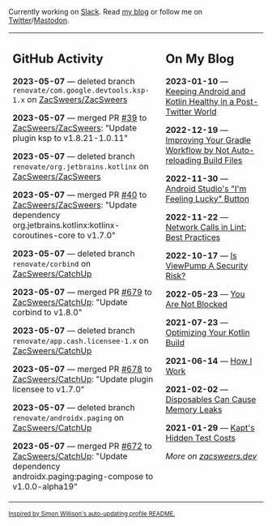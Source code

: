Currently working on [Slack](https://slack.com/). Read [my blog](https://zacsweers.dev/) or follow me on [Twitter](https://twitter.com/ZacSweers)/[Mastodon](https://hachyderm.io/@ZacSweers).

<table><tr><td valign="top" width="60%">

## GitHub Activity
<!-- githubActivity starts -->
**2023-05-07** — deleted branch `renovate/com.google.devtools.ksp-1.x` on [ZacSweers/ZacSweers](https://github.com/ZacSweers/ZacSweers)

**2023-05-07** — merged PR [#39](https://github.com/ZacSweers/ZacSweers/pull/39) to [ZacSweers/ZacSweers](https://github.com/ZacSweers/ZacSweers): "Update plugin ksp to v1.8.21-1.0.11"

**2023-05-07** — deleted branch `renovate/org.jetbrains.kotlinx` on [ZacSweers/ZacSweers](https://github.com/ZacSweers/ZacSweers)

**2023-05-07** — merged PR [#40](https://github.com/ZacSweers/ZacSweers/pull/40) to [ZacSweers/ZacSweers](https://github.com/ZacSweers/ZacSweers): "Update dependency org.jetbrains.kotlinx:kotlinx-coroutines-core to v1.7.0"

**2023-05-07** — deleted branch `renovate/corbind` on [ZacSweers/CatchUp](https://github.com/ZacSweers/CatchUp)

**2023-05-07** — merged PR [#679](https://github.com/ZacSweers/CatchUp/pull/679) to [ZacSweers/CatchUp](https://github.com/ZacSweers/CatchUp): "Update corbind to v1.8.0"

**2023-05-07** — deleted branch `renovate/app.cash.licensee-1.x` on [ZacSweers/CatchUp](https://github.com/ZacSweers/CatchUp)

**2023-05-07** — merged PR [#678](https://github.com/ZacSweers/CatchUp/pull/678) to [ZacSweers/CatchUp](https://github.com/ZacSweers/CatchUp): "Update plugin licensee to v1.7.0"

**2023-05-07** — deleted branch `renovate/androidx.paging` on [ZacSweers/CatchUp](https://github.com/ZacSweers/CatchUp)

**2023-05-07** — merged PR [#672](https://github.com/ZacSweers/CatchUp/pull/672) to [ZacSweers/CatchUp](https://github.com/ZacSweers/CatchUp): "Update dependency androidx.paging:paging-compose to v1.0.0-alpha19"
<!-- githubActivity ends -->
</td><td valign="top" width="40%">

## On My Blog
<!-- blog starts -->
**2023-01-10** — [Keeping Android and Kotlin Healthy in a Post-Twitter World](https://www.zacsweers.dev/keeping-android-healthy/)

**2022-12-19** — [Improving Your Gradle Workflow by Not Auto-reloading Build Files](https://www.zacsweers.dev/improving-your-workflow-by-not-auto-reloading-build-files/)

**2022-11-30** — [Android Studio's "I'm Feeling Lucky" Button](https://www.zacsweers.dev/android-studios-im-feeling-lucky-button/)

**2022-11-22** — [Network Calls in Lint: Best Practices](https://www.zacsweers.dev/network-calls-in-lint-best-practices/)

**2022-10-17** — [Is ViewPump A Security Risk?](https://www.zacsweers.dev/is-viewpump-a-security-risk/)

**2022-05-23** — [You Are Not Blocked](https://www.zacsweers.dev/you-are-not-blocked/)

**2021-07-23** — [Optimizing Your Kotlin Build](https://www.zacsweers.dev/optimizing-your-kotlin-build/)

**2021-06-14** — [How I Work](https://www.zacsweers.dev/how-i-work/)

**2021-02-02** — [Disposables Can Cause Memory Leaks](https://www.zacsweers.dev/disposables-can-cause-memory-leaks/)

**2021-01-29** — [Kapt's Hidden Test Costs](https://www.zacsweers.dev/kapts-hidden-test-costs/)
<!-- blog ends -->
_More on [zacsweers.dev](https://zacsweers.dev/)_
</td></tr></table>

<sub><a href="https://simonwillison.net/2020/Jul/10/self-updating-profile-readme/">Inspired by Simon Willison's auto-updating profile README.</a></sub>